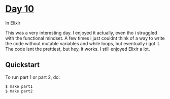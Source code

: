 # [Day 10](https://adventofcode.com/2023/day/10)
In Elixir

This was a very interesting day. I enjoyed it actually, even tho i struggled with the functional
mindset. A few times i just couldnt think of a way to write the code without mutable variables and
while loops, but eventually i got it. The code isnt the prettiest, but hey, it works. I still
enjoyed Elixir a lot.

## Quickstart
To run part 1 or part 2, do:
```sh
$ make part1
$ make part2
```
